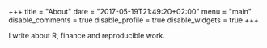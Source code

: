 +++
title = "About"
date = "2017-05-19T21:49:20+02:00"
menu = "main"
disable_comments = true
disable_profile = true
disable_widgets = true
+++

I write about R, finance and reproducible work.